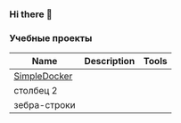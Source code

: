 ### Hi there 👋



### Учебные проекты
| Name          | Description        | Tools |
| ------------- |:------------------:| -----:|
| [SimpleDocker](https://github.com/Airat1997/SimpleDocker) |     |  |
| столбец 2     |  |    |
| зебра-строки  |          |     |
